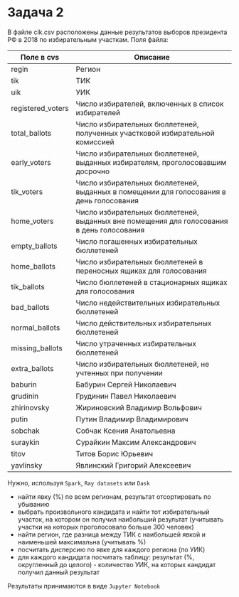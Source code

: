 # Задача 2

В файле cik.csv расположены данные результатов выборов президента РФ в 2018 по избирательным участкам. Поля файла:

| Поле в cvs        | Описание                                                                                  |
|-------------------|-------------------------------------------------------------------------------------------|
| regin             | Регион                                                                                    |
| tik               | ТИК                                                                                       |
| uik               | УИК                                                                                       |
| registered_voters | Число избирателей, включенных в список избирателей                                        |
| total_ballots     | Число избирательных бюллетеней, полученных участковой избирательной комиссией             |
| early_voters      | Число избирательных бюллетеней, выданных избирателям, проголосовавшим досрочно            |
| tik_voters        | Число избирательных бюллетеней, выданных в помещении для голосования в день голосования   |
| home_voters       | Число избирательных бюллетеней, выданных вне помещения для голосования в день голосования |
| empty_ballots     | Число погашенных избирательных бюллетеней                                                 |
| home_ballots      | Число избирательных бюллетеней в переносных ящиках для голосования                        |
| tik_ballots       | Число бюллетеней в стационарных ящиках для голосования                                    |
| bad_ballots       | Число недействительных избирательных бюллетеней                                           |
| normal_ballots    | Число действительных избирательных бюллетеней                                             |
| missing_ballots   | Число утраченных избирательных бюллетеней                                                 |
| extra_ballots     | Число избирательных бюллетеней, не учтенных при получении                                 |
| baburin           | Бабурин Сергей Николаевич                                                                 |
| grudinin          | Грудинин Павел Николаевич                                                                 |
| zhirinovsky       | Жириновский Владимир Вольфович                                                            |
| putin             | Путин Владимир Владимирович                                                               |
| sobchak           | Собчак Ксения Анатольевна                                                                 |
| suraykin          | Сурайкин Максим Александрович                                                             |
| titov             | Титов Борис Юрьевич                                                                       |
| yavlinsky         | Явлинский Григорий Алексеевич                                                             |


Нужно, используя `Spark`, `Ray datasets` или `Dask` 
- найти явку (%) по всем регионам, результат отсортировать по убыванию
- выбрать  произвольного кандидата и найти тот избирательный участок, на котором он получил наибольший результат (учитывать участки на которых проголосовало больше 300 человек)
- найти регион, где разница между ТИК с наибольшей явкой и наименьшей максимальна (учитывать %)
- посчитать дисперсию по явке для каждого региона (по УИК)
- для каждого кандидата посчитать таблицу: результат (%, округленный до целого) - количество УИК, на которых кандидат получил данный результат


Результаты принимаются в виде `Jupyter Notebook`




